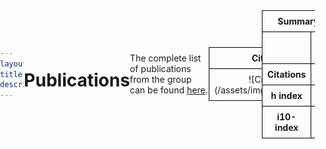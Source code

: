```yaml
---
layout: default
title: Publications
description:
---
```


# Publications

The complete list of publications from the group can be found [here](https://scholar.google.com/citations?hl=en&user=n1U-zvkAAAAJ). 
<table>
<colgroup>
<col width="100%" />
</colgroup>
<thead>
<tr class="header">
<th colspan="2">Citations Per Year</th>
</tr>
</thead>
<tbody>
<tr>
<td markdown="span">
![Citations Per Year](/assets/img/citations_per_year.JPG)<br>


</td>
</tr>
</tbody>
</table>



* * *
<!DOCTYPE html>
<html lang="en">
<head>
    <meta charset="UTF-8">
    <meta name="viewport" content="width=device-width, initial-scale=1.0">
    <title>Centered Table Example</title>
    <style>
        body {
            /* Ensures there is no extra padding or margin that could affect centering */
            margin: 0;
            padding: 0;
            display: flex;           /* Enables flexbox layout */
            justify-content: center; /* Centers content horizontally */
            height: 100vh;           /* Full viewport height */
            align-items: center;     /* Centers content vertically */
        }
        table {
            /* Optional: Add border to the table for better visibility */
            border-collapse: collapse;
            width: 60%; /* Adjust this to set the table width as required */
        }
        th, td {
            border: 1px solid black; /* Adds borders to table cells */
            padding: 8px; /* Adds space inside cells */
            text-align: center; /* Centers text in cells */
        }
        colgroup col {
            width: 33%;
        }
    </style>
</head>
<body>
    <table>
        <colgroup>
            <col />
            <col />
            <col />
        </colgroup>
        <thead>
            <tr>
                <th colspan="3">Summary of Indices</th>
            </tr>
        </thead>
        <tbody>
            <tr>
                <td></td>
                <td><strong>All</strong></td>
                <td><strong>Since 2019</strong></td>
            </tr>
            <tr>
                <td><strong>Citations</strong></td>
                <td>3259</td>
                <td>1973</td>
            </tr>
            <tr>
                <td><strong>h index</strong></td>
                <td>28</td>
                <td>22</td>
            </tr>
            <tr>
                <td><strong>i10-index</strong></td>
                <td>98</td>
                <td>70</td>
            </tr>
        </tbody>
    </table>
</body>
</html>


